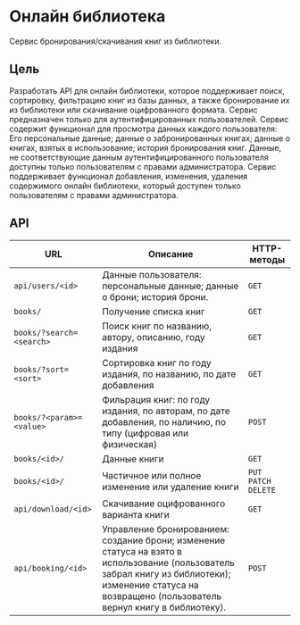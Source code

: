 # Онлайн библиотека

Сервис бронирования/скачивания книг из библиотеки.

## Цель

Разработать API для онлайн библиотеки, которое поддерживает поиск, сортировку, фильтрацию книг из базы данных, а также бронирование их из библиотеки или скачивание оцифрованного формата. Сервис предназначен только для аутентифицированных пользователей. Сервис содержит функционал для просмотра данных каждого пользователя: Его персональные данные; данные о забронированных книгах; данные о книгах, взятых в использование; история бронирования книг. Данные, не соответствующие данным аутентифицированного пользователя доступны только пользователям с правами администратора. Сервис поддерживает функционал добавления, изменения, удаления содержимого онлайн библиотеки, который доступен только пользователям с правами администратора.

## API

URL | Описание | HTTP-методы
--- | --- | ---
`api/users/<id>` | Данные пользователя: персональные данные; данные о брони; история брони. | `GET`
`books/` | Получение списка книг | `GET`
`books/?search=<search>` | Поиск книг по названию, автору, описанию, году издания | `GET`
`books/?sort=<sort>` | Сортировка книг по году издания, по названию, по дате добавления | `GET`
`books/?<param>=<value>` | Фильрация книг: по году издания, по авторам, по дате добавления, по наличию, по типу (цифровая или физическая) | `POST`
`books/<id>/` | Данные книги | `GET`
`books/<id>/` | Частичное или полное изменение или удаление книги | `PUT` `PATCH` `DELETE`
`api/download/<id>` | Скачивание оцифрованного варианта книги | `GET`
`api/booking/<id>` | Управление бронированием: создание брони; изменение статуса на взято в использование (пользователь забрал книгу из библиотеки); изменение статуса на возвращено (пользователь вернул книгу в библиотеку). | `POST`
